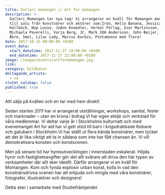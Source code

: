 ```yaml
---
title: Galleri momangen // Art för momangen
description: >-
  Galleri Momangen tar nya tag! Vi arrangerar en kväll för Momangen med verk
  till salu från konstnärer och aktörer som:Iron, Hello Banana, Jessica
  Hallbäck, Hop Louie, JoAnn Kneedler, Verbal Förlag, Ivar Martinsson, TONK,
  Michaela Peverelli, Varja Berg, JC, Mark IOH Andersson, John Beijer, Lotta
  Åkre, Smol, Lilac Lady, Marcus Karbin, Pintamonoz med flera!
date: 2017-10-15 00:00:00 +0200
event_data:
  start_datetime: 2017-11-27 18:00:00 +0100
  end_datetime: 2017-11-27 22:00:00 +0100
image: /images/events/artformomangen.jpg
link:
category: bildkonst
deltagande_artists:
  - va
slutet_salskap: false
published: true
---
```


Allt s&auml;ljs p&aring; kv&auml;llen och en tar med hem direkt\!

Sedan starten 2011 har vi arrangerat utst&auml;llningar, workshops, samtal, fester och marknader – utan en krona i bidrag.Vi har egen atelj&eacute; och verkstad för v&aring;ra medlemmar. Vi deltar varje &aring;r i Stockholms kulturnatt och med evenemanget Art for aid har vi gett stöd till barn i krigsdrabbade Kobane och gatubarn i Stockholm.Vi har st&auml;llt ut flera k&auml;nda konstn&auml;rer, men tycker att det &auml;r lika viktigt att ta in s&aring;dana som inte har f&aring;tt chansen &auml;n. Vi vill demokratisera konsten och konstscenen.

Men p&aring; senare tid har hyresutvecklingen i innerstaden eskalerat. Höjda hyror och fastighetsavgifter gör det allt sv&aring;rare att driva den h&auml;r typen av verksamheter d&auml;r allt sker ideellt. D&auml;rför arrangerar vi en kv&auml;ll för Momangen. Kom och fynda explosiv urban konst, kolla in vad den konstn&auml;rsdrivna scenen har att erbjuda och mingla med v&aring;ra konstn&auml;rer, fotografer, illustratörer och designers\!

Detta sker i samarbete med Studiefr&auml;mjandet.